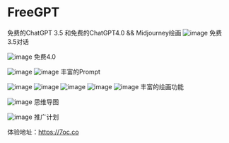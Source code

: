# FreeGPT
免费的ChatGPT 3.5 和免费的ChatGPT4.0 &amp;&amp; Midjourney绘画 
![image](https://github.com/wwz001cax/FreeGPT/assets/120231521/9c1a5bef-eb29-4f14-b4f7-afcbbb1c0e86)
免费3.5对话

![image](https://github.com/wwz001cax/FreeGPT/assets/120231521/b55df25f-9346-48ef-b634-d9275b88dd36)
免费4.0

![image](https://github.com/wwz001cax/FreeGPT/assets/120231521/941cce5b-3340-4138-aa83-7411bdcad372)
![image](https://github.com/wwz001cax/FreeGPT/assets/120231521/8431a2d2-4502-4801-b068-dca8d2e34a0f)
丰富的Prompt

![image](https://github.com/wwz001cax/FreeGPT/assets/120231521/37dc959b-b96c-4bc1-83fe-8e1e6295dda4)
![image](https://github.com/wwz001cax/FreeGPT/assets/120231521/23dedd67-0bc9-4156-9227-53c1d209a757)
![image](https://github.com/wwz001cax/FreeGPT/assets/120231521/ca2431df-f10f-40b4-a820-23992de3ae48)
![image](https://github.com/wwz001cax/FreeGPT/assets/120231521/03dd2498-df67-478d-9b5d-e044b4b5e732)
![image](https://github.com/wwz001cax/FreeGPT/assets/120231521/87b71335-942c-4501-a418-b4aff66fc8af)
丰富的绘画功能

![image](https://github.com/wwz001cax/FreeGPT/assets/120231521/03797930-3cbf-4a09-b9a3-2b851e4f0f1b)
思维导图

![image](https://github.com/wwz001cax/FreeGPT/assets/120231521/91d1d453-635e-4b37-ad59-c7cd7a9b5027)
推广计划

体验地址：https://7oc.co
